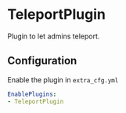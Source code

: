 ﻿# TeleportPlugin
Plugin to let admins teleport.
## Configuration
Enable the plugin in `extra_cfg.yml`
```yaml
EnablePlugins:
- TeleportPlugin
```
